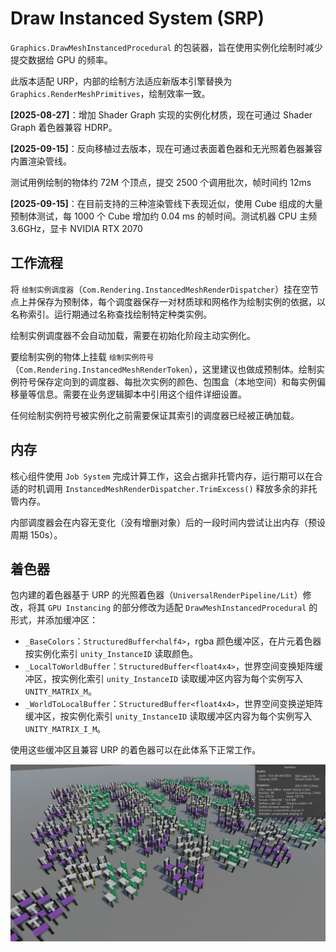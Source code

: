 # Draw Instanced System (SRP)

`Graphics.DrawMeshInstancedProcedural` 的包装器，旨在使用实例化绘制时减少提交数据给 GPU 的频率。

此版本适配 URP，内部的绘制方法适应新版本引擎替换为 `Graphics.RenderMeshPrimitives`，绘制效率一致。

__[2025-08-27]__：增加 Shader Graph 实现的实例化材质，现在可通过 Shader Graph 着色器兼容 HDRP。

**[2025-09-15]**：反向移植过去版本，现在可通过表面着色器和无光照着色器兼容内置渲染管线。

测试用例绘制的物体约 72M 个顶点，提交 2500 个调用批次，帧时间约 12ms

**[2025-09-15]**：在目前支持的三种渲染管线下表现近似，使用 Cube 组成的大量预制体测试，每 1000 个 Cube 增加约 0.04 ms 的帧时间。测试机器 CPU 主频 3.6GHz，显卡 NVIDIA RTX 2070

## 工作流程

将 `绘制实例调度器`（`Com.Rendering.InstancedMeshRenderDispatcher`）挂在空节点上并保存为预制体，每个调度器保存一对材质球和网格作为绘制实例的依据，以名称索引。运行期通过名称查找绘制特定种类实例。

绘制实例调度器不会自动加载，需要在初始化阶段主动实例化。

要绘制实例的物体上挂载 `绘制实例符号`（`Com.Rendering.InstancedMeshRenderToken`），这里建议也做成预制体。绘制实例符号保存定向到的调度器、每批次实例的颜色、包围盒（本地空间）和每实例偏移量等信息。需要在业务逻辑脚本中引用这个组件详细设置。

任何绘制实例符号被实例化之前需要保证其索引的调度器已经被正确加载。

## 内存

核心组件使用 `Job System` 完成计算工作，这会占据非托管内存，运行期可以在合适的时机调用 `InstancedMeshRenderDispatcher.TrimExcess()` 释放多余的非托管内存。

内部调度器会在内容无变化（没有增删对象）后的一段时间内尝试让出内存（预设周期 150s）。

## 着色器

包内建的着色器基于 URP 的光照着色器（`UniversalRenderPipeline/Lit`）修改，将其 `GPU Instancing` 的部分修改为适配 `DrawMeshInstancedProcedural` 的形式，并添加缓冲区：

- `_BaseColors`：`StructuredBuffer<half4>`，rgba 颜色缓冲区，在片元着色器按实例化索引 `unity_InstanceID` 读取颜色。
- `_LocalToWorldBuffer`：`StructuredBuffer<float4x4>`，世界空间变换矩阵缓冲区，按实例化索引 `unity_InstanceID` 读取缓冲区内容为每个实例写入 `UNITY_MATRIX_M`。
- `_WorldToLocalBuffer`：`StructuredBuffer<float4x4>`，世界空间变换逆矩阵缓冲区，按实例化索引 `unity_InstanceID` 读取缓冲区内容为每个实例写入 `UNITY_MATRIX_I_M`。

使用这些缓冲区且兼容 URP 的着色器可以在此体系下正常工作。

![](readme_img~/chairs.png)